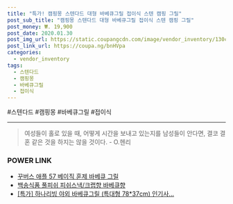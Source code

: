 ```yaml
--- 
title: "특가! 캠핑몽 스텐다드 대형 바베큐그릴 접이식 스텐 캠핑 그릴" 
post_sub_title: "캠핑몽 스텐다드 대형 바베큐그릴 접이식 스텐 캠핑 그릴" 
post_money: ₩. 19,900 
post_date: 2020.01.30 
post_img_url: https://static.coupangcdn.com/image/vendor_inventory/130c/68e046f887e9be9566c1b5bbfc652eb9f630428126bdc65ecc5b3a0274f1.jpg 
post_link_url: https://coupa.ng/bnHVpa 
categories: 
  - vendor_inventory 
tags: 
  - 스텐다드 
  - 캠핑몽 
  - 바베큐그릴 
  - 접이식 
--- 
```

  #스텐다드 #캠핑몽 #바베큐그릴 #접이식 
<hr> 

> 여성들이 홀로 있을 때, 어떻게 시간을 보내고 있는지를 남성들이 안다면, 결코 결혼 같은 것을 하지는 않을 것이다. - O.헨리 


### POWER LINK

* <a href="https://blog.naver.com/fasyy4321/221789775927" target="_blank">꾸버스 애플 57 베이직 훈제 바베큐 그릴</a>
* <a href="https://blog.naver.com/fasyy4321/221788527456" target="_blank">백송식품 풀피쉬 피쉬스낵/크랩향 바베큐향</a>
* <a href="https://blog.naver.com/santokki14/221789673166" target="_blank">[특가] 하나리빙 야외 바베큐그릴 (특대형 78*37cm) 인기사...</a>

